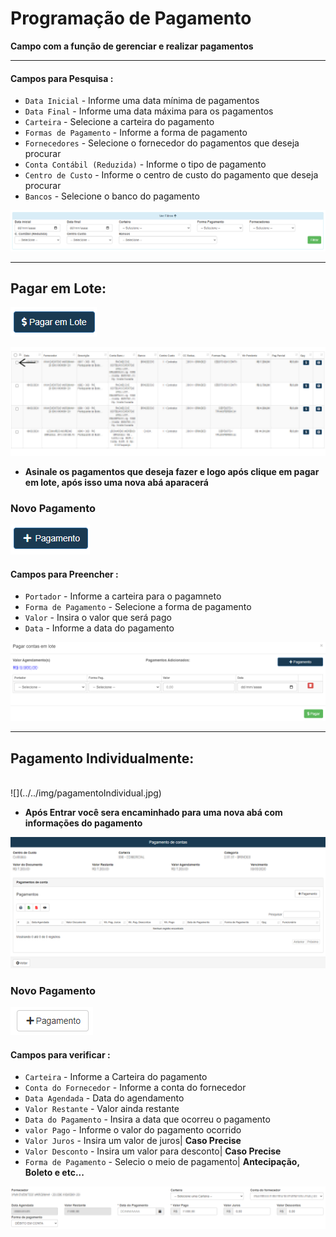 # Programação de Pagamento
**Campo com a função de gerenciar e realizar pagamentos**
***

#### **Campos para Pesquisa :**

* `Data Inicial` - Informe uma data mínima de pagamentos
* `Data Final` - Informe uma data máxima para os pagamentos
* `Carteira` - Selecione a carteira do pagamento
* `Formas de Pagamento` - Informe a forma de pagamento
* `Fornecedores` - Selecione o fornecedor do pagamentos que deseja procurar
* `Conta Contábil (Reduzida)` - Informe o tipo de pagamento
* `Centro de Custo` - Informe o centro de custo do pagamento que deseja procurar
* `Bancos` - Selecione o banco do pagamento

![](../../img/filtroPagamento.png)
***

## Pagar em Lote: 

![](../../img/pagamentoEmLote.png)

![](../../img/pagamentosSeta.jpg)

* **Asinale os pagamentos que deseja fazer e logo após clique em pagar em lote, após isso uma nova abá aparacerá**

### Novo Pagamento

![](../../img/novoPagamento.png)

#### **Campos para Preencher :**

* `Portador` - Informe a carteira para o pagamneto
* `Forma de Pagamento` - Selecione a forma de pagamento
* `Valor` - Insira o valor que será pago
* `Data` - Informe a data do pagamento

![](../../img/pagamentoPage.png)
***

## Pagamento Individualmente:
<br>
![](../../img/pagamentoIndividual.jpg)

* **Após Entrar você sera encaminhado para uma nova abá com informações do pagamento**

![](../../img/pagamentosPage2.png)

### Novo Pagamento

![](../../img/novoPagamento2.png)

####  **Campos para verificar :**

* `Carteira` - Informe a Carteira do pagamento
* `Conta do Fornecedor` - Informe a conta do fornecedor
* `Data Agendada` - Data do agendamento
* `Valor Restante` - Valor ainda restante
* `Data do Pagamento` - Insira a data que ocorreu o pagamento
* `valor Pago` - Informe o valor do pagamento ocorrido
* `Valor Juros` - Insira um valor de juros| **Caso Precise**
* `Valor Desconto` - Insira um valor para desconto| **Caso Precise**
* `Forma de Pagamento` - Selecio o meio de pagamento| **Antecipação, Boleto e etc...**

![](../../img/fazerPagamento.png)